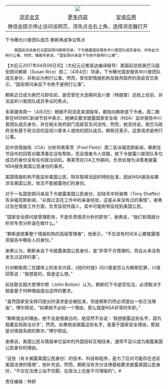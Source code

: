 

<table>
  <tr>
    <td align="center" colspan="3">
      <a href="https://github.com/ogate/ogate/blob/master/README.md"><img src="https://cloud.githubusercontent.com/assets/11880933/13434984/f430fae2-e012-11e5-814f-c2df1e82b247.jpg"/></a>
    </td>
  </tr>
  <tr>
    <td align="center">
      <a href="https://s3.ap-south-1.amazonaws.com/ogatem/oGate.htm?c816203&from=oNote">浏览全文</a>
    </td>
    <td align="center">
      <a href="https://s3.ap-south-1.amazonaws.com/ogatem/oGate.htm?from=oNote">更多内容</a>
    </td>
    <td align="center">
      <a href="https://raw.githubusercontent.com/ogate/up/master/ogate.apk">安卓应用</a>
    </td>
  </tr>
  <tr>
    <td align="center" colspan="3">
      微信会提示停止访问该网页，须先点击右上角，选择浏览器打开
    </td>
  </tr>
</table>    



下令曝光川普团队成员 赖斯再成争议焦点






        美国前总统奥巴马国安顾问赖斯坦承，下令揭露国安报告中川普团队成员身份，并称此为例行公事。然而，情报专家说，“国安顾问亲自下令绝不是例行公事”。




【大纪元2017年04月06日讯】（大纪元记者吴达编译报导）美国前总统奥巴马国安顾问赖斯（Susan Rice）周二（4月4日）坦承，下令曝光国安报告中川普团队成员身份，并称此为例行公事。然而，曾任职情报机构及联邦政府的高级官员表示，“国安顾问亲自下令绝不是例行公事”。


赖斯近日成为奥巴马卸任前，是否曾在大选期间及川普（特朗普）总统上任前，非法监听川普团队成员争议的焦点。


多家媒体周一（4月3日）根据不同消息来源报导，都指向赖斯是下令者。周二赖斯在MSNBC新闻节目中表示，她确实要求披露国家安全局（NSA）监听报告中川普团队成员身份，并在相关政府部门高级官员间流传。然而，她坚持说，奥巴马政府没有基于政治目的监视川普本人或他的团队成员。赖斯还表示，这类请求是例行公事。


前中央情报局（CIA）分析师弗莱茨（Fred Fleitz）周二告诉福克斯新闻，赖斯在节目中的回答对厘清事实没有帮助，而且很难令人信服，她下令披露川普团队多位成员的身份没有任何政治动机。弗莱茨在CIA工作期间，负责处理为决策者披露NSA报告美国公民身份的事务。


美国情报机构不能监听美国公民，除非取得法庭的特别批准，因此NSA报告如果涉及美国公民，依法不能披露他们的身份。


对于一名国安顾问亲自下令披露美国公民身份，前陆军中将谢弗（Tony Shaffer）告诉福克斯新闻，“从我过去在工作中的亲身经验，这是从来没有过的事情”。谢弗过去在情报工作方面，负责监视外国人，其中可能附带监视到美国公民。


“国家安全顾问是管理职务，不是负责情资分析的职务”，谢弗说，“我们有情报分析师专责分析谁在做什么。”


“赖斯是统筹整个情报机构的高级管理者”，他表示，“不应该有时间关心要披露情资报告中哪些人的身份。”


谢弗认为，赖斯亲自下令披露美国公民身份，是“非常不合情理的，而且从来没有发生过这样的事”。


针对赖斯周二在媒体上的发言内容，《纽约时报》问川普是否认为赖斯犯罪，川普回答说：“我想是的，我是这么想。”


前驻联合国大使博尔顿（John Bolton）认为，赖斯的下令是否恰当，必须取决于她是基于何种理由提出这样的要求。


“虽然国家安全顾问提出的请求是会被批准，但是赖斯仍然必须提出一些正当理由”，博尔顿说，“如果她不必给一个理由，那么就是NSA非常的失职。”


“赖斯提出的理由，绝不会是很直白的，她显然不会说：‘我想披露这些名字，因为我要监视政治对手’，然而，如果她说揭露这些名字，是基于国家安全理由，那就是对情报系统的欺诈。”博尔顿说。


谢弗说，美国公民与情报单位监听的外国目标互相往来，通常不足以成为揭露美国公民身份的理由。


“这些（有关揭露美国公民身份）的技术、科技和程序，是为了应对可能存在违反美国法律的情境”，他补充说，然而，赖斯没有充分法律基础要求披露美国公民身份，“不仅在法律上站不住脚，在政治上也是不可理喻的”。#


责任编辑：林妍




